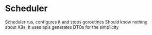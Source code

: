 # Scheduler 
Scheduler rus, configures it and stops goroutines
Should know nothing about K8s. It uses apis generates DTOs for the simplicity

